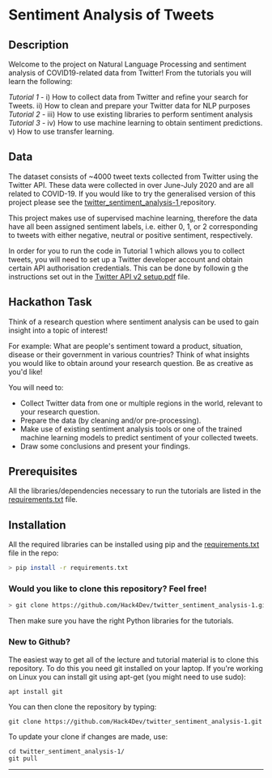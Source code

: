 # Sentiment Analysis of Tweets  

## Description

Welcome to the project on Natural Language Processing and sentiment analysis of COVID19-related data from Twitter! From the tutorials you will learn the following:

*Tutorial 1* - i) How to collect data from Twitter and refine your search for Tweets. ii) How to clean and prepare your Twitter data for NLP purposes  
*Tutorial 2* - iii) How to use existing libraries to perform sentiment analysis  
*Tutorial 3* - iv) How to use machine learning to obtain sentiment predictions. v) How to use transfer learning. 


## Data

The dataset consists of ~4000 tweet texts collected from Twitter using the Twitter API. These data were collected in over June-July 2020 and are all related to COVID-19. If you would like to try the generalised version of this project please see the [ twitter_sentiment_analysis-1
](https://github.com/Hack4Dev/twitter_sentiment_analysis-1) repository.  

This project makes use of supervised machine learning, therefore the data have all been assigned sentiment labels, i.e. either 0, 1, or 2 corresponding to tweets with either negative, neutral or positive sentiment, respectively. 

In order for you to run the code in Tutorial 1 which allows you to collect tweets, you will need to set up a Twitter developer account and obtain certain API authorisation credentials. This can be done by followin g the instructions set out in the [Twitter API v2 setup.pdf](https://github.com/Hack4Dev/twitter_sentiment_analysis/blob/master/COVID19_Twitter_Project/Twitter%20API%20v2%20setup.pdf) file.

## Hackathon Task

Think of a research question where sentiment analysis can be used to gain insight into a topic of interest!  

For example: What are people's sentiment toward a product, situation, disease or their government in various countries? Think of what insights you would like to obtain around your research question. Be as creative as you'd like!  

You will need to:  

- Collect Twitter data from one or multiple regions in the world, relevant to your research question.  
- Prepare the data (by cleaning and/or pre-processing).  
- Make use of existing sentiment analysis tools or one of the trained machine learning models to predict sentiment of your collected tweets.  
- Draw some conclusions and present your findings.


## Prerequisites

All the libraries/dependencies necessary to run the tutorials are listed in the [requirements.txt](https://github.com/Hack4Dev/twitter_sentiment_analysis-1/blob/master/requirements.txt) file.


## Installation

All the required libraries can be installed using pip and the [requirements.txt](https://github.com/Hack4Dev/twitter_sentiment_analysis-1/blob/master/requirements.txt) file in the repo:

```bash
> pip install -r requirements.txt
```

### Would you like to clone this repository? Feel free!

```bash
> git clone https://github.com/Hack4Dev/twitter_sentiment_analysis-1.git
```

Then make sure you have the right Python libraries for the tutorials. 


### New to Github?

The easiest way to get all of the lecture and tutorial material is to clone this repository. To do this you need git installed on your laptop. If you're working on Linux you can install git using apt-get (you might need to use sudo):

```
apt install git
```

You can then clone the repository by typing:

```
git clone https://github.com/Hack4Dev/twitter_sentiment_analysis-1.git
```

To update your clone if changes are made, use:

```
cd twitter_sentiment_analysis-1/
git pull
```

-----
